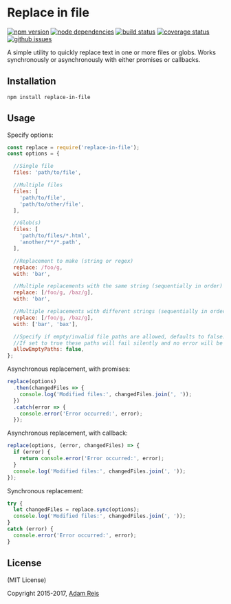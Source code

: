 # Replace in file

[![npm version](https://img.shields.io/npm/v/replace-in-file.svg)](https://www.npmjs.com/package/replace-in-file)
[![node dependencies](https://david-dm.org/adamreisnz/replace-in-file.svg)](https://david-dm.org/adamreisnz/replace-in-file)
[![build status](https://travis-ci.org/adamreisnz/replace-in-file.svg?branch=master)](https://travis-ci.org/adamreisnz/replace-in-file)
[![coverage status](https://coveralls.io/repos/github/adamreisnz/replace-in-file/badge.svg?branch=master)](https://coveralls.io/github/adamreisnz/replace-in-file?branch=master)
[![github issues](https://img.shields.io/github/issues/adamreisnz/replace-in-file.svg)](https://github.com/adamreisnz/replace-in-file/issues)

A simple utility to quickly replace text in one or more files or globs. Works synchronously or asynchronously with either promises or callbacks.

## Installation
```shell
npm install replace-in-file
```

## Usage

Specify options:

```js
const replace = require('replace-in-file');
const options = {

  //Single file
  files: 'path/to/file',

  //Multiple files
  files: [
    'path/to/file',
    'path/to/other/file',
  ],

  //Glob(s)
  files: [
    'path/to/files/*.html',
    'another/**/*.path',
  ],

  //Replacement to make (string or regex)
  replace: /foo/g,
  with: 'bar',

  //Multiple replacements with the same string (sequentially in order)
  replace: [/foo/g, /baz/g],
  with: 'bar',

  //Multiple replacements with different strings (sequentially in order)
  replace: [/foo/g, /baz/g],
  with: ['bar', 'bax'],

  //Specify if empty/invalid file paths are allowed, defaults to false.
  //If set to true these paths will fail silently and no error will be thrown.
  allowEmptyPaths: false,
};
```

Asynchronous replacement, with promises:

```js
replace(options)
  .then(changedFiles => {
    console.log('Modified files:', changedFiles.join(', '));
  })
  .catch(error => {
    console.error('Error occurred:', error);
  });
```

Asynchronous replacement, with callback:

```js
replace(options, (error, changedFiles) => {
  if (error) {
    return console.error('Error occurred:', error);
  }
  console.log('Modified files:', changedFiles.join(', '));
});
```

Synchronous replacement:

```js
try {
  let changedFiles = replace.sync(options);
  console.log('Modified files:', changedFiles.join(', '));
}
catch (error) {
  console.error('Error occurred:', error);
}
```

## License
(MIT License)

Copyright 2015-2017, [Adam Reis](http://adam.reis.nz)
